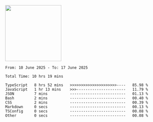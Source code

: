 <img height="180em" src="https://github-readme-stats-eight-theta.vercel.app/api?username=bkundev&show_icons=true&theme=radical&include_all_commits=true&count_private=true"/>
<!--START_SECTION:waka-->

```all_time
From: 10 June 2025 - To: 17 June 2025

Total Time: 10 hrs 19 mins

TypeScript   8 hrs 52 mins   >>>>>>>>>>>>>>>>>>>>>----   85.98 %
JavaScript   1 hr 13 mins    >>>----------------------   11.79 %
JSON         7 mins          -------------------------   01.13 %
Bash         2 mins          -------------------------   00.40 %
CSS          2 mins          -------------------------   00.39 %
Markdown     0 secs          -------------------------   00.13 %
TSConfig     0 secs          -------------------------   00.08 %
Other        0 secs          -------------------------   00.08 %
```

<!--END_SECTION:waka-->
